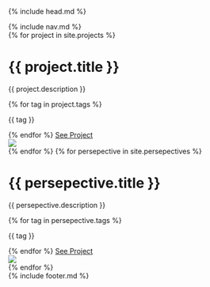 {% include head.md %}
<body id="body">
  {% include nav.md %}
  <div class="container">
    <span id="projects">
    {% for project in site.projects %}
      <div class="project">
        <div class="description">
          <span>
            <h1>{{ project.title }}</h1>
            <p>{{ project.description }}</p>
            {% for tag in project.tags %}
              <p class="tag">{{ tag }}</p>
            {% endfor %}
          </span>
          <span>
            <a class="btn" href="{{ project.url }}">See Project</a>
          </span>
        </div>
        <div class="thumbnail">
          <a href="{{ project.url }}">
            <img src="{{ project.thumbnail }}"/>
          </a>
        </div>
      </div>
    {% endfor %}
    </span>
    <span id="perspectives">
    {% for persepective in site.persepectives %}
      <div class="project">
        <div class="description">
          <span>
            <h1>{{ persepective.title }}</h1>
            <p>{{ persepective.description }}</p>
            {% for tag in persepective.tags %}
              <p class="tag">{{ tag }}</p>
            {% endfor %}
          </span>
          <span>
            <a class="btn" href="{{ persepective.url }}">See Project</a>
          </span>
        </div>
        <div class="thumbnail">
          <img src="{{ persepective.thumbnail }}"/>
        </div>
      </div>
    {% endfor %}
    </span>
  </div>
  {% include footer.md %}
  <script src="https://cdn.jsdelivr.net/npm/js-cookie@2/src/js.cookie.min.js"></script>
  <script src="./assets/scripts/cookie.js"></script>
</body>
